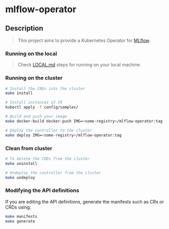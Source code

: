 # mlflow-operator

## Description

> This project aims to provide a Kubernetes Operator for [MLflow](https://mlflow.org/).

### Running on the local

> Check [LOCAL.md](LOCAL.md) steps for running on your local machine.

### Running on the cluster

```sh
# Install the CRDs into the cluster
make install
```

```sh
# Install instances of CR
kubectl apply -f config/samples/
```

```sh
# Build and push your image
make docker-build docker-push IMG=<some-registry>/mlflow-operator:tag
```

```sh
# Deploy the controller to the cluster
make deploy IMG=<some-registry>/mlflow-operator:tag
```

### Clean from cluster

```sh
# To delete the CRDs from the cluster
make uninstall
```

```sh
# Undeploy the controller from the cluster
make undeploy
```

### Modifying the API definitions

If you are editing the API definitions, generate the manifests such as CRs or CRDs using:

```sh
make manifests
make generate
```